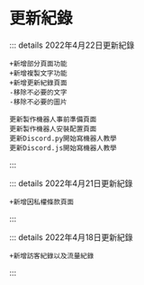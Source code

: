 # 更新紀錄

::: details 2022年4月22日更新紀錄
```diff:no-line-numbers
+新增部分頁面功能
+新增複製文字功能
+新增更新紀錄頁面
-移除不必要的文字
-移除不必要的圖片
```
```:no-line-numbers
更新製作機器人事前準備頁面
更新製作機器人安裝配置頁面
更新Discord.py開始寫機器人教學
更新Discord.js開始寫機器人教學
```
:::

::: details 2022年4月21日更新紀錄
```diff:no-line-numbers
+新增因私權條款頁面
```
:::

::: details 2022年4月18日更新紀錄
```diff:no-line-numbers
+新增訪客紀錄以及流量紀錄
```
:::